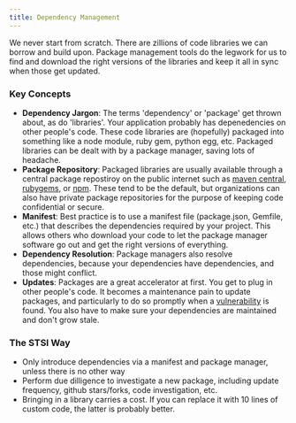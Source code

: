 ```yaml
---
title: Dependency Management
---
```


We never start from scratch. There are zillions of code libraries we can borrow and build upon. Package management tools do the legwork for us to find and download the right versions of the libraries and keep it all in sync when those get updated.

### Key Concepts

* __Dependency Jargon__: The terms 'dependency' or 'package' get thrown about, as do 'libraries'. Your application probably has depenedencies on other people's code. These code libraries are (hopefully) packaged into something like a node module, ruby gem, python egg, etc. Packaged libraries can be dealt with by a package manager, saving lots of headache.
* __Package Repository__: Packaged libraries are usually available through a central package repostiroy on the public internet such as [maven central](https://search.maven.org/), [rubygems](https://rubygems.org/), or [npm](https://www.npmjs.com/). These tend to be the default, but organizations can also have private package repositories for the purpose of keeping code confidential or secure. 
* __Manifest__: Best practice is to use a manifest file (package.json, Gemfile, etc.) that describes the dependencies required by your project. This allows others who download your code to let the package manager software go out and get the right versions of everything. 
* __Dependency Resolution__: Package managers also resolve dependencies, because your dependencies have dependencies, and those might conflict. 
* __Updates__: Packages are a great accelerator at first. You get to plug in other people's code. It becomes a maintenance pain to update packages, and particularly to do so promptly when a [vulnerability](https://en.wikipedia.org/wiki/Common_Vulnerabilities_and_Exposures) is found. You also have to make sure your dependencies are maintained and don't grow stale.

### The STSI Way

* Only introduce dependencies via a manifest and package manager, unless there is no other way
* Perform due dilligence to investigate a new package, including update frequency, github stars/forks, code investigation, etc.
* Bringing in a library carries a cost. If you can replace it with 10 lines of custom code, the latter is probably better.
